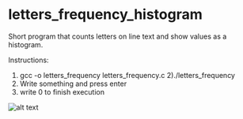 # letters_frequency_histogram
Short program that counts letters on line text and show values as a histogram.

Instructions:
1) gcc -o letters_frequency letters_frequency.c
2)./letters_frequency
3) Write something and press enter
4) write 0 to finish execution

![alt text](https://github.com/danjos91/letters_frequency_histogram/blob/main/programa.png)
